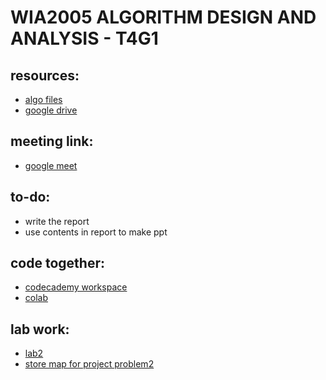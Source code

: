 # WIA2005 ALGORITHM DESIGN AND ANALYSIS - T4G1


## resources:
- [algo files](https://github.com/ftp7/um-2022/tree/main/um-algo)
- [google drive](https://drive.google.com/drive/folders/1Wb_lUsZHBdGO2h6L72gBYCWNOrgakbk_?usp=sharing)

## meeting link:
- [google meet](https://meet.google.com/jbq-gcgh-ubd)

## to-do:
- write the report
- use contents in report to make ppt

## code together:
- [codecademy workspace](https://www.codecademy.com/workspaces/625c06df0bc923bbc6e97c1b)
- [colab](https://drive.google.com/file/d/1Mp1SMaiZW-eLYV8FvH4BO5tkufNXqUIq/view?usp=sharing)

## lab work:
- [lab2](/lab2.html)
- [store map for project problem2](/store_mapping.html)
